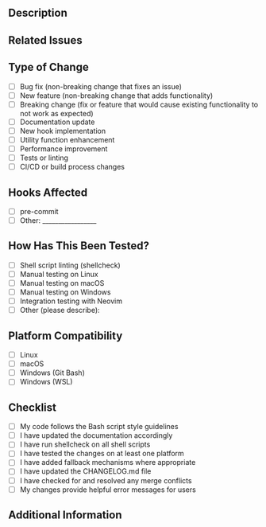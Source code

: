 ## Description

<!-- Provide a clear and concise description of the changes in this PR -->

## Related Issues

<!-- Link any related issues using the GitHub syntax: "Fixes #123" or "Relates to #456" -->

## Type of Change

<!-- Mark the relevant option with an "x" (fill in the square brackets with an "x") -->

- [ ] Bug fix (non-breaking change that fixes an issue)
- [ ] New feature (non-breaking change that adds functionality)
- [ ] Breaking change (fix or feature that would cause existing functionality to not work as expected)
- [ ] Documentation update
- [ ] New hook implementation
- [ ] Utility function enhancement
- [ ] Performance improvement
- [ ] Tests or linting
- [ ] CI/CD or build process changes

## Hooks Affected

<!-- List any hooks that are affected by this change -->

- [ ] pre-commit
- [ ] Other: _________________

## How Has This Been Tested?

<!-- Describe the tests you ran to verify your changes -->

- [ ] Shell script linting (shellcheck)
- [ ] Manual testing on Linux
- [ ] Manual testing on macOS
- [ ] Manual testing on Windows
- [ ] Integration testing with Neovim
- [ ] Other (please describe):

## Platform Compatibility

<!-- Indicate which platforms you've tested on or ensured compatibility with -->

- [ ] Linux
- [ ] macOS
- [ ] Windows (Git Bash)
- [ ] Windows (WSL)

## Checklist

- [ ] My code follows the Bash script style guidelines
- [ ] I have updated the documentation accordingly
- [ ] I have run shellcheck on all shell scripts
- [ ] I have tested the changes on at least one platform
- [ ] I have added fallback mechanisms where appropriate
- [ ] I have updated the CHANGELOG.md file
- [ ] I have checked for and resolved any merge conflicts
- [ ] My changes provide helpful error messages for users

## Additional Information

<!-- Any additional information about the PR, if needed -->